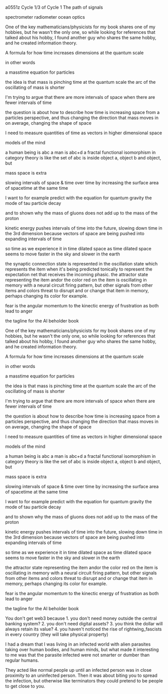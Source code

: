 a0551z
Cycle 1/3 of Cycle 1 The path of signals

spectrometer
radiometer
ocean optics

One of the key mathematicians/physicists for my book shares one of my hobbies, but he wasn't the only one, so while looking for references that talked about his hobby, I found another guy who shares the same hobby, and he created information theory.

A formula for how time increases dimensions at the quantum scale

in other words

a masstime equation for particles

the idea is that mass is pinching time at the quantum scale
the arc of the oscillating of mass is shorter

I'm trying to argue that there are more intervals of space when there are fewer intervals of time

the question is about how to describe how time is increasing space from a particles perspective, and thus changing the direction that mass moves in on average, changing the shape of space

I need to measure quantities of time as vectors in higher dimensional space

models of the mind

a human being is abc
a man is abc+d
a fractal functional isomorphism in category theory is like the set of abc is inside object a, object b and object, but 

mass space is extra

slowing intervals of space & time over time by increasing the surface area of spacetime at the same time 

I want to for example predict with the equation for quantum gravity the mode of tau particle decay

and to shown why the mass of gluons does not add up to the mass of the proton

kinetic energy pushes intervals of time into the future, slowing down time in the 3rd dimension
because vectors of space are being pushed into expanding intervals of time

so time as we experience it in time dilated space as time dilated space seems to move faster in the sky and slower in the earth

the synaptic connection state is represented in the oscillation state which represents the item when it's being predicted tonically to represent the expectation net that receives the incoming phasic.
the attractor state representing the item andor the color red on the item is oscillating in memory with a neural circuit firing pattern, but other signals from other items and colors threat to disrupt and or change that item in memory, perhaps changing its color for example.

fear is the angular momentum to the kinectic energy of frustration as both lead to anger

the tagline for the AI beholder book


One of the key mathematicians/physicists for my book shares one of my hobbies, but he wasn't the only one, so while looking for references that talked about his hobby, I found another guy who shares the same hobby, and he created information theory.

A formula for how time increases dimensions at the quantum scale

in other words

a masstime equation for particles

the idea is that mass is pinching time at the quantum scale
the arc of the oscillating of mass is shorter

I'm trying to argue that there are more intervals of space when there are fewer intervals of time

the question is about how to describe how time is increasing space from a particles perspective, and thus changing the direction that mass moves in on average, changing the shape of space

I need to measure quantities of time as vectors in higher dimensional space

models of the mind

a human being is abc
a man is abc+d
a fractal functional isomorphism in category theory is like the set of abc is inside object a, object b and object, but 

mass space is extra

slowing intervals of space & time over time by increasing the surface area of spacetime at the same time 

I want to for example predict with the equation for quantum gravity the mode of tau particle decay

and to shown why the mass of gluons does not add up to the mass of the proton

kinetic energy pushes intervals of time into the future, slowing down time in the 3rd dimension
because vectors of space are being pushed into expanding intervals of time

so time as we experience it in time dilated space as time dilated space seems to move faster in the sky and slower in the earth

the attractor state representing the item andor the color red on the item is oscillating in memory with a neural circuit firing pattern, but other signals from other items and colors threat to disrupt and or change that item in memory, perhaps changing its color for example.

fear is the angular momentum to the kinectic energy of frustration as both lead to anger

the tagline for the AI beholder book

You don't get web3 because 1. you don't need money outside the central banking system? 2. you don't need digital assets? 3. you think the dollar will always retain its value? 4. you haven't noticed the rise of rightwing_fascists in every country (they will take physical property)

I had a dream that I was living in an infected world with alien parasites taking over human bodies, and human minds, but what made it interesting to me was that the parasite infected were not smarter or dumber than regular humans.

They acted like normal people up until an infected person was in close proximity to an uninfected person. Then it was about biting you to spread the infection, but otherwise like terminators they could pretend to be people to get close to you.

